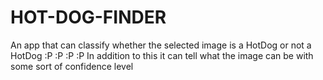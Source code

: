 # HOT-DOG-FINDER
An app that can classify whether the selected image is a HotDog or not a HotDog :P :P :P :P
In addition to this it can tell what the image can be with some sort of confidence level

